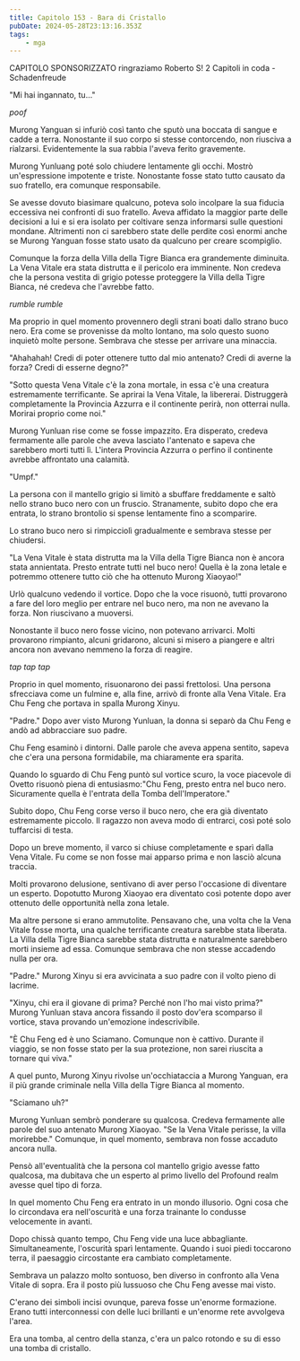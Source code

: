```yaml
---
title: Capitolo 153 - Bara di Cristallo
pubDate: 2024-05-28T23:13:16.353Z
tags:
    - mga
---
```



CAPITOLO SPONSORIZZATO ringraziamo Roberto S!
2 Capitoli in coda
-Schadenfreude


"Mi hai ingannato, tu..."


*poof*


Murong Yanguan si infuriò così tanto che sputò una boccata di sangue e cadde a terra. Nonostante il suo corpo si stesse contorcendo, non riusciva a rialzarsi. Evidentemente la sua rabbia l'aveva ferito gravemente.


Murong Yunluang poté solo chiudere lentamente gli occhi. Mostrò un'espressione impotente e triste. Nonostante fosse stato tutto causato da suo fratello, era comunque responsabile.


Se avesse dovuto biasimare qualcuno, poteva solo incolpare la sua fiducia eccessiva nei confronti di suo fratello. Aveva affidato la maggior parte delle decisioni a lui e si era isolato per coltivare senza informarsi sulle questioni mondane. Altrimenti non ci sarebbero state delle perdite così enormi anche se Murong Yanguan fosse stato usato da qualcuno per creare scompiglio.


Comunque la forza della Villa della Tigre Bianca era grandemente diminuita. La Vena Vitale era stata distrutta e il pericolo era imminente. Non credeva che la persona vestita di grigio potesse proteggere la Villa della Tigre Bianca, né credeva che l'avrebbe fatto.


*rumble rumble*


Ma proprio in quel momento provennero degli strani boati dallo strano buco nero. Era come se provenisse da molto lontano, ma solo questo suono inquietò molte persone. Sembrava che stesse per arrivare una minaccia.


"Ahahahah! Credi di poter ottenere tutto dal mio antenato? Credi di averne la forza? Credi di esserne degno?"


"Sotto questa Vena Vitale c'è la zona mortale, in essa c'è una creatura estremamente terrificante. Se aprirai la Vena Vitale, la libererai. Distruggerà completamente la Provincia Azzurra e il continente perirà, non otterrai nulla. Morirai proprio come noi."


Murong Yunluan rise come se fosse impazzito. Era disperato, credeva fermamente alle parole che aveva lasciato l'antenato e sapeva che sarebbero morti tutti lì. L'intera Provincia Azzurra o perfino il continente avrebbe affrontato una calamità.


"Umpf."


La persona con il mantello grigio si limitò a sbuffare freddamente e saltò nello strano buco nero con un fruscio. Stranamente, subito dopo che era entrata, lo strano brontolio si spense lentamente fino a scomparire.


Lo strano buco nero si rimpicciolì gradualmente e sembrava stesse per chiudersi.


"La Vena Vitale è stata distrutta ma la Villa della Tigre Bianca non è ancora stata annientata. Presto entrate tutti nel buco nero! Quella è la zona letale e potremmo ottenere tutto ciò che ha ottenuto Murong Xiaoyao!"


Urlò qualcuno vedendo il vortice. Dopo che la voce risuonò, tutti provarono a fare del loro meglio per entrare nel buco nero, ma non ne avevano la forza. Non riuscivano a muoversi.


Nonostante il buco nero fosse vicino, non potevano arrivarci. Molti provarono rimpianto, alcuni gridarono, alcuni si misero a piangere e altri ancora non avevano nemmeno la forza di reagire.


*tap tap tap*


Proprio in quel momento, risuonarono dei passi frettolosi. Una persona sfrecciava come un fulmine e, alla fine, arrivò di fronte alla Vena Vitale. Era Chu Feng che portava in spalla Murong Xinyu.


"Padre." Dopo aver visto Murong Yunluan, la donna si separò da Chu Feng e andò ad abbracciare suo padre.


Chu Feng esaminò i dintorni. Dalle parole che aveva appena sentito, sapeva che c'era una persona formidabile, ma chiaramente era sparita.


Quando lo sguardo di Chu Feng puntò sul vortice scuro, la voce piacevole di Ovetto risuonò piena di entusiasmo:"Chu Feng, presto entra nel buco nero. Sicuramente quella è l'entrata della Tomba dell'Imperatore."


Subito dopo, Chu Feng corse verso il buco nero, che era già diventato estremamente piccolo. Il ragazzo non aveva modo di entrarci, così poté solo tuffarcisi di testa.


Dopo un breve momento, il varco si chiuse completamente e sparì dalla Vena Vitale. Fu come se non fosse mai apparso prima e non lasciò alcuna traccia.


Molti provarono delusione, sentivano di aver perso l'occasione di diventare un esperto. Dopotutto Murong Xiaoyao era diventato così potente dopo aver ottenuto delle opportunità nella zona letale.


Ma altre persone si erano ammutolite. Pensavano che, una volta che la Vena Vitale fosse morta, una qualche terrificante creatura sarebbe stata liberata. La Villa della Tigre Bianca sarebbe stata distrutta e naturalmente sarebbero morti insieme ad essa. Comunque sembrava che non stesse accadendo nulla per ora.


"Padre." Murong Xinyu si era avvicinata a suo padre con il volto pieno di lacrime.


"Xinyu, chi era il giovane di prima? Perché non l'ho mai visto prima?" Murong Yunluan stava ancora fissando il posto dov'era scomparso il vortice, stava provando un'emozione indescrivibile.


"È Chu Feng ed è uno Sciamano. Comunque non è cattivo. Durante il viaggio, se non fosse stato per la sua protezione, non sarei riuscita a tornare qui viva."


A quel punto, Murong Xinyu rivolse un'occhiataccia a Murong Yanguan, era il più grande criminale nella Villa della Tigre Bianca al momento.


"Sciamano uh?"


Murong Yunluan sembrò ponderare su qualcosa. Credeva fermamente alle parole del suo antenato Murong Xiaoyao. "Se la Vena Vitale perisse, la villa morirebbe." Comunque, in quel momento, sembrava non fosse accaduto ancora nulla.


Pensò all'eventualità che la persona col mantello grigio avesse fatto qualcosa, ma dubitava che un esperto al primo livello del Profound realm avesse quel tipo di forza.


In quel momento Chu Feng era entrato in un mondo illusorio. Ogni cosa che lo circondava era nell'oscurità e una forza trainante lo condusse velocemente in avanti.


Dopo chissà quanto tempo, Chu Feng vide una luce abbagliante. Simultaneamente, l'oscurità sparì lentamente. Quando i suoi piedi toccarono terra, il paesaggio circostante era cambiato completamente.


Sembrava un palazzo molto sontuoso, ben diverso in confronto alla Vena Vitale di sopra. Era il posto più lussuoso che Chu Feng avesse mai visto.


C'erano dei simboli incisi ovunque, pareva fosse un'enorme formazione. Erano tutti interconnessi con delle luci brillanti e un'enorme rete avvolgeva l'area.


Era una tomba, al centro della stanza, c'era un palco rotondo e su di esso una tomba di cristallo.





